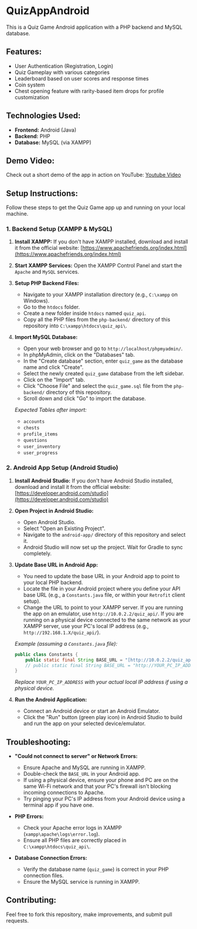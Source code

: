 # QuizAppAndroid

This is a Quiz Game Android application with a PHP backend and MySQL database.

## Features:
* User Authentication (Registration, Login)
* Quiz Gameplay with various categories
* Leaderboard based on user scores and response times
* Coin system
* Chest opening feature with rarity-based item drops for profile customization

## Technologies Used:
* **Frontend:** Android (Java)
* **Backend:** PHP
* **Database:** MySQL (via XAMPP)

## Demo Video:
Check out a short demo of the app in action on YouTube:
[Youtube Video](https://www.youtube.com/watch?v=MQ7TWuAYnl0)

## Setup Instructions:

Follow these steps to get the Quiz Game app up and running on your local machine.

### 1. Backend Setup (XAMPP & MySQL)

1.  **Install XAMPP:**
    If you don't have XAMPP installed, download and install it from the official website: [https://www.apachefriends.org/index.html](https://www.apachefriends.org/index.html)

2.  **Start XAMPP Services:**
    Open the XAMPP Control Panel and start the `Apache` and `MySQL` services.

3.  **Setup PHP Backend Files:**
    * Navigate to your XAMPP installation directory (e.g., `C:\xampp` on Windows).
    * Go to the `htdocs` folder.
    * Create a new folder inside `htdocs` named `quiz_api`.
    * Copy all the PHP files from the `php-backend/` directory of this repository into `C:\xampp\htdocs\quiz_api\`.

4.  **Import MySQL Database:**
    * Open your web browser and go to `http://localhost/phpmyadmin/`.
    * In phpMyAdmin, click on the "Databases" tab.
    * In the "Create database" section, enter `quiz_game` as the database name and click "Create".
    * Select the newly created `quiz_game` database from the left sidebar.
    * Click on the "Import" tab.
    * Click "Choose File" and select the `quiz_game.sql` file from the `php-backend/` directory of this repository.
    * Scroll down and click "Go" to import the database.

    *Expected Tables after import:*
    * `accounts`
    * `chests`
    * `profile_items`
    * `questions`
    * `user_inventory`
    * `user_progress`

### 2. Android App Setup (Android Studio)

1.  **Install Android Studio:**
    If you don't have Android Studio installed, download and install it from the official website: [https://developer.android.com/studio](https://developer.android.com/studio)

2.  **Open Project in Android Studio:**
    * Open Android Studio.
    * Select "Open an Existing Project".
    * Navigate to the `android-app/` directory of this repository and select it.
    * Android Studio will now set up the project. Wait for Gradle to sync completely.

3.  **Update Base URL in Android App:**
    * You need to update the base URL in your Android app to point to your local PHP backend.
    * Locate the file in your Android project where you define your API base URL (e.g., a `Constants.java` file, or within your `Retrofit` client setup).
    * Change the URL to point to your XAMPP server. If you are running the app on an emulator, use `http://10.0.2.2/quiz_api/`. If you are running on a physical device connected to the same network as your XAMPP server, use your PC's local IP address (e.g., `http://192.168.1.X/quiz_api/`).

    *Example (assuming a `Constants.java` file):*
    ```java
    public class Constants {
        public static final String BASE_URL = "[http://10.0.2.2/quiz_api/](http://10.0.2.2/quiz_api/)"; // For Android Emulator
        // public static final String BASE_URL = "http://YOUR_PC_IP_ADDRESS/quiz_api/"; // For Physical Device
    }
    ```
    *Replace `YOUR_PC_IP_ADDRESS` with your actual local IP address if using a physical device.*

4.  **Run the Android Application:**
    * Connect an Android device or start an Android Emulator.
    * Click the "Run" button (green play icon) in Android Studio to build and run the app on your selected device/emulator.

## Troubleshooting:

* **"Could not connect to server" or Network Errors:**
    * Ensure Apache and MySQL are running in XAMPP.
    * Double-check the `BASE_URL` in your Android app.
    * If using a physical device, ensure your phone and PC are on the same Wi-Fi network and that your PC's firewall isn't blocking incoming connections to Apache.
    * Try pinging your PC's IP address from your Android device using a terminal app if you have one.

* **PHP Errors:**
    * Check your Apache error logs in XAMPP (`xampp\apache\logs\error.log`).
    * Ensure all PHP files are correctly placed in `C:\xampp\htdocs\quiz_api\`.

* **Database Connection Errors:**
    * Verify the database name (`quiz_game`) is correct in your PHP connection files.
    * Ensure the MySQL service is running in XAMPP.

## Contributing:

Feel free to fork this repository, make improvements, and submit pull requests.
